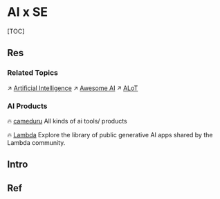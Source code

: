 # AI x SE

[TOC]



## Res
### Related Topics
↗ [Artificial Intelligence](../../Artificial%20Intelligence/Artificial%20Intelligence.md)
↗ [Awesome AI](../../🔑%20CS_Core/🧰%20Generic%20Tools%20&%20Projects/🕶️%20Awesome%20List/Awesome%20AI/Awesome%20AI.md)
↗ [ALoT](../../Embedded%20&%20Internet%20of%20Things/ALoT.md)

### AI Products
🔥 [cameduru](https://github.com/camenduru)
All kinds of ai tools/ products

🔥 [Lambda](https://cloud.lambdalabs.com/demos)
Explore the library of public generative AI apps shared by the Lambda community.



## Intro


## Ref

